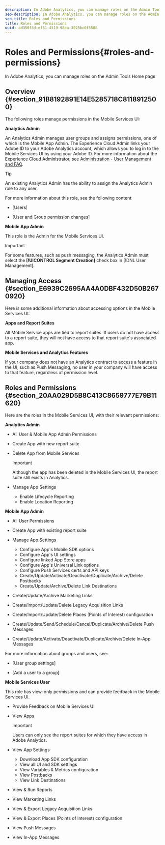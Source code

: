 ```yaml
---
description: In Adobe Analytics, you can manage roles on the Admin Tools Home page.
seo-description: In Adobe Analytics, you can manage roles on the Admin Tools Home page.
seo-title: Roles and Permissions
title: Roles and Permissions
uuid: ad350f8d-ef51-4519-98aa-3025bc0f5588
---
```


# Roles and Permissions{#roles-and-permissions}

In Adobe Analytics, you can manage roles on the Admin Tools Home page.

## Overview {#section_91B8192891E14E5285718C8118912500}

The following roles manage permissions in the Mobile Services UI:

**Analytics Admin**

An Analytics Admin manages user groups and assigns permissions, one of which is the Mobile App Admin. The Experience Cloud Admin links your Adobe ID to your Adobe Analytics account, which allows you to log in to the Mobile Services UI by using your Adobe ID. For more information about the Experience Cloud Administrator, see [Administration - User Management and FAQ](https://docs.adobe.com/content/help/en/core-services/interface/manage-users-and-products/admin-getting-started.html).

>[!TIP]
>
>An existing Analytics Admin has the ability to assign the Analytics Admin role to any user.

For more information about this role, see the following content:

* [Users]
<!--REKHA--(https://docs.adobe.com/content/help/en/analytics/admin/user-product-management/user-management/users.html)--> 
* [User and Group permission changes]
<!--REKHA--(https://docs.adobe.com/content/help/en/analytics/admin/user-product-management/user-management/permissions-changes.html)-->

**Mobile App Admin**

This role is the Admin for the Mobile Services UI.

>[!IMPORTANT]
>
>For some features, such as push messaging, the Analytics Admin must select the **[!UICONTROL Segment Creation]** check box in [!DNL User Management].

## Managing Access {#section_E6939C2695AA4A0DBF432D50B2670920}

Here is some additional information about accessing options in the Mobile Services UI:

**Apps and Report Suites**

All Mobile Service apps are tied to report suites. If users do not have access to a report suite, they will not have access to that report suite's associated app.

**Mobile Services and Analytics Features**

If your company does not have an Analytics contract to access a feature in the UI, such as Push Messaging, no user in your company will have access to that feature, regardless of permission level.

## Roles and Permissions {#section_20AA029D5B8C413C8659777E79B11620}

Here are the roles in the Mobile Services UI, with their relevant permissions:

**Analytics Admin**

* All User & Mobile App Admin Permissions 
* Create App with new report suite 
* Delete App from Mobile Services

  >[!IMPORTANT]
  >
  >Although the app has been deleted in the Mobile Services UI, the report suite still exists in Analytics.

* Manage App Settings

    * Enable Lifecycle Reporting 
    * Enable Location Reporting

**Mobile App Admin**

* All User Permissions 
* Create App with existing report suite 
* Manage App Settings

    * Configure App's Mobile SDK options 
    * Configure App's UI settings 
    * Configure linked App Store apps 
    * Configure App's Universal Link options 
    * Configure Push Services certs and API keys 
    * Create/Update/Activate/Deactivate/Duplicate/Archive/Delete Postbacks 
    * Create/Update/Archive/Delete Link Destinations

* Create/Update/Archive Marketing Links 
* Create/Import/Update/Delete Legacy Acquisition Links 
* Create/Import/Update/Delete Places (Points of Interest) configuration 
* Create/Update/Send/Schedule/Cancel/Duplicate/Archive/Delete Push Messages 
* Create/Update/Activate/Deactivate/Duplicate/Archive/Delete In-App Messages

For more information about groups and users, see:

* [User group settings]
<!--REKHA--(https://docs-author-stg.corp.adobe.com/content/help/en/analytics/admin/user-product-management/user-groups/groups.html)--> 
* [Add a user to a group]
<!--REKHA--(https://docs.adobe.com/content/help/en/analytics/admin/user-product-management/user-management/t-add-user-to-group.html)-->

**Mobile Services User**

This role has view-only permissions and can provide feedback in the Mobile Services UI.

* Provide Feedback on Mobile Services UI 
* View Apps

  >[!IMPORTANT]
  >
  >Users can only see the report suites for which they have access in Adobe Analytics.

* View App Settings

    * Download App SDK configuration 
    * View all UI and SDK settings 
    * View Variables & Metrics configuration 
    * View Postbacks 
    * View Link Destinations

* View & Run Reports 
* View Marketing Links 
* View & Export Legacy Acquisition Links 
* View & Export Places (Points of Interest) configuration 
* View Push Messages 
* View In-App Messages


